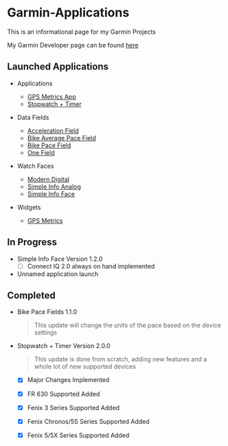 # Garmin-Applications
This is an informational page for my Garmin Projects

My Garmin Developer page can be found [here](https://apps.garmin.com/en-US/developer/d44894eb-c47f-4268-b66c-05665213045d/apps)

Launched Applications
-

- Applications
	- [GPS Metrics App](https://apps.garmin.com/en-US/apps/e3d33aa5-7d07-4670-a754-9ad7de50562e)						
	- [Stopwatch + Timer](https://apps.garmin.com/en-US/apps/e31d8308-674a-403b-813f-298ce28c9eab)						

- Data Fields
	- [Acceleration Field](https://apps.garmin.com/en-US/apps/b1d5b4a6-92dd-4e9e-b945-cf8f34db179c)					
	- [Bike Average Pace Field](https://apps.garmin.com/en-US/apps/5bcd8fd2-b151-421f-bb7b-d1bb6b1e65f1)			
	- [Bike Pace Field](https://apps.garmin.com/en-US/apps/37f82059-0260-4750-b260-e2d6dbf491a3)							
	- [One Field](https://apps.garmin.com/en-US/apps/33528a69-baf9-45ff-9a8a-8bb32bd391a3) 									

- Watch Faces
	- [Modern Digital](https://apps.garmin.com/en-US/apps/6f8a64a8-754f-4cfd-bf6c-0e6d8a13784e)							
	- [Simple Info Analog](https://apps.garmin.com/en-US/apps/a2cf87c3-3782-4860-bcbf-7863683b5336)					
	- [Simple Info Face](https://apps.garmin.com/en-US/apps/91014c51-68a9-49b0-b3b3-00db139cfd9b) 						

- Widgets	
	- [GPS Metrics](https://apps.garmin.com/en-US/apps/42155349-ebb2-45c3-930e-51bbea912fa6)							


In Progress
-

- Simple Info Face Version 1.2.0
	- [ ] Connect IQ 2.0 always on hand implemented
	
- Unnamed application launch 


Completed
-
- Bike Pace Fields 1.1.0
	> This update will change the units of the pace based on the device settings
	
- Stopwatch + Timer Version 2.0.0
	> This update is done from scratch, adding new features and a whole lot of new supported devices
	- [x] Major Changes Implemented
	- [x] FR 630 Supported Added
	- [x] Fenix 3 Series Supported Added
	- [x] Fenix Chronos/5S Series Supported Added
	- [x] Fenix 5/5X Series Supported Added	
	
